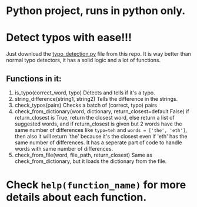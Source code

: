 # Python project, runs in python only.
# Detect typos with ease!!!
Just download the [typo_detection.py](typo_detection.py) file from this repo.
It is way better than normal typo detectors, it has a solid logic and a lot of functions.
## Functions in it:
1. is_typo(correct_word, typo) Detects and tells if it's a typo.
2. string_difference(string1, string2) Tells the difference in the strings.
3. check_typos(pairs) Checks a batch of (correct, typo) pairs
4. check_from_dictionary(word, dictionary, return_closest=default False) if return_closest is True, return the closest word, else return a list of suggested words, and if return_closest is given but 2 words have the same number of differences like `typo=teh` and `words = ['the', 'eth']`, then also it will return 'the' because it's the closest even if 'eth' has the same number of differences. It has a seperate part of code to handle words with same number of differences.
5. check_from_file(word, file_path, return_closest) Same as check_from_dictionary, but it loads the dictionary from the file.
# Check `help(function_name)` for more details about each function.
